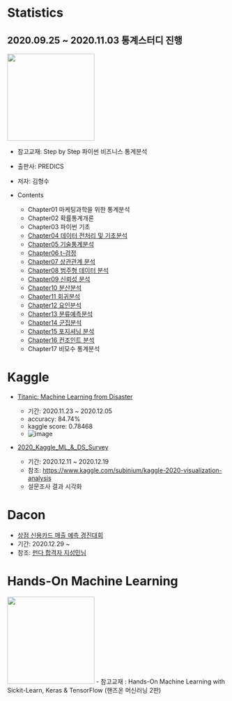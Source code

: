 # Statistics
## 2020.09.25 ~ 2020.11.03 통계스터디 진행
<img src = "https://user-images.githubusercontent.com/69240962/101648739-7a2ca000-3a7d-11eb-843c-77710d84c2d1.png" width="200">  


- 참고교재: Step by Step 파이썬 비즈니스 통계분석  
- 출판사: PREDICS
- 저자: 김형수

- Contents
  + Chapter01 마케팅과학을 위한 통계분석
  + Chapter02 확률통계개론
  + Chapter03 파이썬 기초
  + [Chapter04 데이터 전처리 및 기초분석](https://github.com/wonyoung-ji/statistics/blob/master/study/200925_4%EC%9E%A5_%EB%8D%B0%EC%9D%B4%ED%84%B0_%EC%A0%84%EC%B2%98%EB%A6%AC_%EB%B0%8F_%EA%B8%B0%EC%B4%88%EB%B6%84%EC%84%9D.ipynb)
  + [Chapter05 기술통계분석](https://github.com/wonyoung-ji/statistics/blob/master/study/200926_5%EC%9E%A5_%EA%B8%B0%EC%88%A0%ED%86%B5%EA%B3%84%EB%B6%84%EC%84%9D.ipynb)
  + [Chapter06 t-검정](https://github.com/wonyoung-ji/statistics/blob/master/study/200927_6%EC%9E%A5_t-%EA%B2%80%EC%A0%95.ipynb)
  + [Chapter07 상관관계 분석](https://github.com/wonyoung-ji/statistics/blob/master/study/200927_7%EC%9E%A5_%EC%83%81%EA%B4%80%EA%B4%80%EA%B3%84%EB%B6%84%EC%84%9D.ipynb)
  + [Chapter08 범주형 데이터 분석](https://github.com/wonyoung-ji/statistics/blob/master/study/200927_8%EC%9E%A5_%EB%B2%94%EC%A3%BC%ED%98%95%EB%8D%B0%EC%9D%B4%ED%84%B0%EB%B6%84%EC%84%9D.ipynb)
  + [Chapter09 신뢰성 분석](https://github.com/wonyoung-ji/statistics/blob/master/study/201003_9%EC%9E%A5_%EC%8B%A0%EB%A2%B0%EC%84%B1%EB%B6%84%EC%84%9D.ipynb)
  + [Chapter10 분산분석](https://github.com/wonyoung-ji/statistics/blob/master/study/201005_10%EC%9E%A5_%EB%B6%84%EC%82%B0%EB%B6%84%EC%84%9D.ipynb)
  + [Chapter11 회귀분석](https://github.com/wonyoung-ji/statistics/blob/master/study/201010_11%EC%9E%A5_%ED%9A%8C%EA%B7%80%EB%B6%84%EC%84%9D.ipynb)
  + [Chapter12 요인분석](https://github.com/wonyoung-ji/statistics/blob/master/study/201011_12%EC%9E%A5_%EC%9A%94%EC%9D%B8%EB%B6%84%EC%84%9D.ipynb)
  + [Chapter13 분류예측분석](https://github.com/wonyoung-ji/statistics/blob/master/study/201027_13%EC%9E%A5_%EB%B6%84%EB%A5%98%EC%98%88%EC%B8%A1%EB%B6%84%EC%84%9D.ipynb)
  + [Chapter14 군집분석](https://github.com/wonyoung-ji/study/blob/master/statistics/201028_14%EC%9E%A5_%EA%B5%B0%EC%A7%91%EB%B6%84%EC%84%9D.ipynb)
  + [Chapter15 포지셔닝 분석](https://github.com/wonyoung-ji/study/blob/master/statistics/201101_15%EC%9E%A5_%ED%8F%AC%EC%A7%80%EC%85%94%EB%8B%9D%EB%B6%84%EC%84%9D.ipynb)
  + [Chapter16 컨조인트 분석](https://github.com/wonyoung-ji/statistics/blob/master/study/201103_16%EC%9E%A5_%EC%BB%A8%EC%A1%B0%EC%9D%B8%ED%8A%B8%EB%B6%84%EC%84%9D.ipynb)
  + Chapter17 비모수 통계분석


# Kaggle
- [Titanic: Machine Learning from Disaster](https://www.kaggle.com/c/titanic/overview)
  - 기간: 2020.11.23 ~ 2020.12.05
  - accuracy: 84.74%
  - kaggle score: 0.78468
  - ![image](https://user-images.githubusercontent.com/69240962/101648199-ed81e200-3a7c-11eb-83a6-7d81050ac48f.png)

- [2020_Kaggle_ML_&_DS_Survey](https://www.kaggle.com/c/kaggle-survey-2020)
  - 기간: 2020.12.11 ~ 2020.12.19
  - 참조: https://www.kaggle.com/subinium/kaggle-2020-visualization-analysis
  - 설문조사 결과 시각화
  
 # Dacon
 - [상점 신용카드 매출 예측 경진대회](https://dacon.io/competitions/official/140472/overview/)
 - 기간: 2020.12.29 ~ 
 - 참조: [펀다 합격자 지성민님](https://dacon.io/competitions/official/140472/codeshare/419?page=2&dtype=recent&ptype=pub)
 
 # Hands-On Machine Learning
 <img src = "https://user-images.githubusercontent.com/69240962/103362830-f8b8b280-4afc-11eb-87bc-0d22325330d5.png" width="200">  
 - 참고교재 : Hands-On Machine Learning with Sickit-Learn, Keras & TensorFlow (핸즈온 머신러닝 2판)
 
